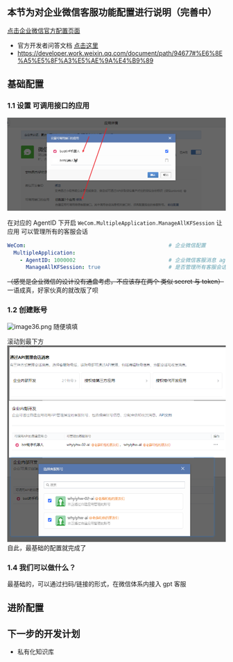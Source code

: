 ## 本节为对企业微信客服功能配置进行说明（完善中）

[点击企业微信官方配置页面](https://work.weixin.qq.com/wework_admin/frame#/app/servicer)

- 官方开发者问答文档 [点击这里](https://developer.work.weixin.qq.com/community/question/detail?content_id=16545017483768547791)
- https://developer.work.weixin.qq.com/document/path/94677#%E6%8E%A5%E5%8F%A3%E5%AE%9A%E4%B9%89
## 基础配置

### 1.1 设置 可调用接口的应用
![img_7.png](img_7.png)

在对应的 AgentID 下开启 `WeCom.MultipleApplication.ManageAllKFSession` 让 应用 可以管理所有的客服会话
```yaml
WeCom:                                              # 企业微信配置
  MultipleApplication:
    - AgentID: 1000002                              # 企业微信客服消息 agent
      ManageAllKFSession: true                      # 是否管理所有客服会话
```
~~（感觉是企业微信的设计没有通盘考虑，不应该存在两个 类似 secret 与 token）~~ 一语成真，好家伙真的就改版了呗

### 1.2 创建账号
![image36.png](./image36.png)
随便填填

滚动到最下方
![img_9.png](img_9.png)
自此，最基础的配置就完成了

### 1.4 我们可以做什么？

最基础的，可以通过扫码/链接的形式，在微信体系内接入 gpt 客服

## 进阶配置


## 下一步的开发计划

- 私有化知识库